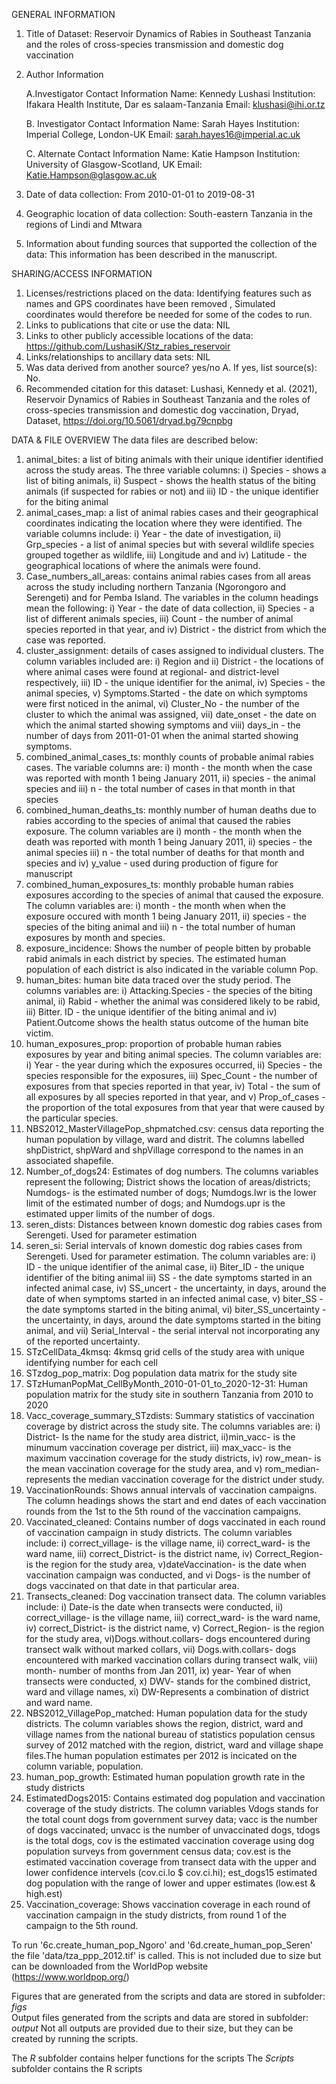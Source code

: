 GENERAL INFORMATION
1. Title of Dataset: Reservoir Dynamics of Rabies in Southeast Tanzania and the roles of cross-species transmission and domestic dog vaccination

2. Author Information

	A.Investigator Contact Information                                                                                                                                                    Name: Kennedy Lushasi
	     Institution: Ifakara Health Institute, Dar es salaam-Tanzania
	     Email: klushasi@ihi.or.tz

	B.  Investigator Contact Information                                                                                                                                           	      Name: Sarah Hayes
             Institution:  Imperial College, London-UK
	     Email: sarah.hayes16@imperial.ac.uk

	C. Alternate Contact Information                                                                                                                                                     Name: Katie Hampson
	    Institution: University of Glasgow-Scotland, UK
	    Email: Katie.Hampson@glasgow.ac.uk
		
3. Date of data collection: From 2010-01-01 to 2019-08-31
4. Geographic location of data collection: South-eastern Tanzania in the regions of Lindi and Mtwara 
5. Information about funding sources that supported the collection of the data: This information has been described in the manuscript.

SHARING/ACCESS INFORMATION
1. Licenses/restrictions placed on the data: Identifying features such as names and GPS coordinates have been removed , Simulated coordinates would therefore be needed for some of the codes to run.
2. Links to publications that cite or use the data: NIL
3. Links to other publicly accessible locations of the data: https://github.com/LushasiK/Stz_rabies_reservoir
4. Links/relationships to ancillary data sets: NIL
5. Was data derived from another source? yes/no
	A. If yes, list source(s):  No.
6. Recommended citation for this dataset: Lushasi, Kennedy et al. (2021), Reservoir Dynamics of Rabies in Southeast Tanzania and the roles of cross-species transmission and domestic dog vaccination, Dryad, Dataset, https://doi.org/10.5061/dryad.bg79cnpbg

DATA & FILE OVERVIEW
The data files are described below:
1.	animal_bites: a list of biting animals with their unique identifier identified across the study areas. The three variable columns: i) Species - shows a list of biting animals, ii) Suspect - shows the health status of the biting animals (if suspected for rabies or not) and iii) ID - the unique identifier for the biting animal
2.	animal_cases_map: a list of animal rabies cases and their geographical coordinates indicating the location where they were identified. The variable columns include: i) Year - the date of investigation, ii) Grp_species - a list of animal species but with several wildlife species grouped together as wildlife, iii) Longitude and and iv)  Latitude - the geographical locations of where the animals were found.
3.	Case_numbers_all_areas: contains animal rabies cases from all areas across the study including northern Tanzania (Ngorongoro and Serengeti) and for Pemba Island. The variables in the column headings mean the following:  i) Year - the date of data collection, ii) Species - a list of different animals species, iii) Count - the number of animal species reported in that year, and iv) District - the district from which the case was reported.
4.	cluster_assignment: details of cases assigned to individual clusters. The column variables included are: i) Region and ii) District - the locations of where animal cases were found at regional- and district-level respectively, iii) ID - the unique identifier for the animal, iv) Species - the animal species, v) Symptoms.Started - the date on which symptoms were first noticed in the animal, vi) Cluster_No - the number of the cluster to which the animal was assigned, vii) date_onset - the date on which the animal started showing symptoms and viii) days_in - the number of days from 2011-01-01 when the animal started showing symptoms.
5.	combined_animal_cases_ts: monthly counts of probable animal rabies cases. The variable columns are: i) month - the month when the case was reported with month 1 being January 2011, ii) species - the animal species and iii) n - the total number of cases in that month in that species 
6.	combined_human_deaths_ts: monthly number of human deaths due to rabies according to the species of animal that caused the rabies exposure. The column variables are i) month - the month when the death was reported with month 1 being January 2011, ii) species - the animal species iii) n - the total number of deaths for that month and species and iv) y_value - used during production of figure for manuscript
7.	combined_human_exposures_ts: monthly probable human rabies exposures according to the species of animal that caused the exposure. The column variables are: i) month - the month when when the exposure occured with month 1 being January 2011, ii) species - the species of the biting animal and iii) n - the total number of human exposures by month and species.
8.	exposure_incidence: Shows the number of people bitten by probable rabid animals in each district by species. The estimated  human population of each district is also indicated in the variable column Pop.
9.	human_bites:  human bite data traced over the study period. The columns variables are: i) Attacking.Species - the species of the biting animal, ii) Rabid - whether the animal was considered likely to be rabid, iii) Bitter. ID - the unique identifier of the biting animal and iv) Patient.Outcome shows the health status outcome of the human bite victim. 
10.	human_exposures_prop: proportion of probable human rabies exposures by year and biting animal species. The column variables are: i) Year - the year during which the exposures occurred, ii) Species - the species responsible for the exposures, iii) Spec_Count - the number of exposures from that species reported in that year, iv) Total - the sum of all exposures by all species reported in that year, and v) Prop_of_cases - the proportion of the total exposures from that year that were caused by the particular species.
11.	NBS2012_MasterVillagePop_shpmatched.csv: census data reporting the human population by village, ward and distrit. The columns labelled shpDistrict, shpWard and shpVillage correspond to the names in an associated shapefile.
12.	Number_of_dogs24: Estimates of dog numbers. The columns variables represent the following; District shows the location of areas/districts; Numdogs- is the estimated number of dogs; Numdogs.lwr is the lower limit of the estimated number of dogs; and Numdogs.upr is the estimated upper limits of the number of dogs.
13.	seren_dists: Distances between known domestic dog rabies cases from Serengeti. Used for parameter estimation
14.	seren_si: Serial intervals of known domestic dog rabies cases from Serengeti. Used for parameter estimation. The column variables are: i) ID - the unique identifier of the animal case, ii) Biter_ID - the unique identifier of the biting animal iii) SS - the date symptoms started in an infected animal case, iv) SS_uncert - the uncertainty, in days, around the date of when symptoms started in an infected animal case, v) biter_SS - the date symptoms started  in the biting animal, vi) biter_SS_uncertainty - the uncertainty, in days, around the date symptoms started in the biting animal, and vii) Serial_Interval - the serial interval not incorporating any of the reported uncertainty.
15.	STzCellData_4kmsq: 4kmsq grid cells of the study area with unique identifying number for each cell
16.	STzdog_pop_matrix: Dog population data matrix for the study site
17.	STzHumanPopMat_CellByMonth_2010-01-01_to_2020-12-31: Human population matrix for the study site in southern Tanzania from 2010 to 2020
18.	Vacc_coverage_summary_STzdists: Summary statistics of vaccination coverage by district across the study site. The columns variables are: i) District- Is the name for the study area district, ii)min_vacc- is the  minumum vaccination coverage per district, iii) max_vacc- is the maximum vaccination coverage for the study districts, iv) row_mean- is the mean vaccination coverage for the study area, and v) rom_median- represents the median vaccination coverage for the district under study.
19.	VaccinationRounds: Shows annual intervals of vaccination campaigns. The column headings shows the start and end dates of each vaccination rounds from the 1st to the 5th round of the vaccination campaigns.
20.	Vaccinated_cleaned: Contains number of dogs vaccinated in each round of vaccination campaign in study districts. The column variables include: i) correct_village- is the village name, ii) correct_ward- is the ward name, iii) correct_District- is the district name, iv) Correct_Region- is the region for the study area, v)dateVaccination- is the date when vaccination campaign was conducted, and vi Dogs- is the number of dogs vaccinated on that date in that particular area.
21.	Transects_cleaned: Dog vaccination transect data. The column variables include: i) Date-is the date when transects were conducted, ii) correct_village- is the village name, iii) correct_ward- is the ward name, iv) correct_District- is the district name, v) Correct_Region- is the region for the study area, vi)Dogs.without.collars- dogs encountered during transect walk without marked collars, vii) Dogs.with.collars- dogs encountered with marked vaccination collars during transect walk, viii) month- number of months from Jan 2011, ix) year- Year of when transects were conducted, x) DWV- stands for the combined district, ward and village names, xi) DW-Represents a combination of district and ward name.
22.	NBS2012_VillagePop_matched: Human population data for the study districts. The column variables shows the region, district, ward and village names from the national bureau of statistics population census survey of 2012 matched with the region, district, ward and village shape files.The human population estimates per 2012 is incicated on the column variable, population.
23.	human_pop_growth: Estimated human population growth rate in the study districts
24.	EstimatedDogs2015: Contains estimated dog population and vaccination coverage of the study districts. The column variables Vdogs stands for the total count dogs from government survey data; vacc is the number of dogs vaccinated; unvacc is the number of unvaccinated dogs, tdogs is the total dogs, cov is the estimated vaccination coverage using dog population surveys from government census data; cov.est is the estimated vaccination coverage from transect data with the upper and lower confidence intervels (cov.ci.lo $ cov.ci.hi); est_dogs15 estimated dog population with the range of lower and upper estimates (low.est & high.est)
25.	Vaccination_coverage: Shows vaccination coverage in each round of vaccination campaign in the study districts, from round 1 of the campaign to the 5th round.


To run '6c.create_human_pop_Ngoro' and '6d.create_human_pop_Seren' the file 'data/tza_ppp_2012.tif' is called. This is not included due to size but can be downloaded from the WorldPop website (https://www.worldpop.org/)

Figures that are generated from the scripts and data are stored in subfolder: *figs*                                                                        
Output files generated from the scripts and data are stored in subfolder: *output*
Not all outputs are provided due to their size, but they can be created by running the scripts. 

The *R* subfolder contains helper functions for the scripts
The *Scripts* subfolder contains the R scripts


